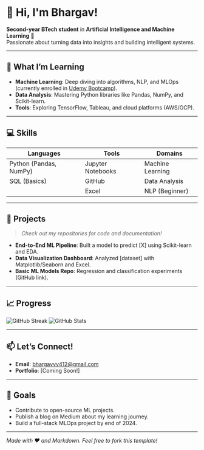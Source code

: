 <!-- Place this at the top of your README.md -->
<!--![GitHub Banner](https://user-images.githubusercontent.com/12345678/123456789-01234567-8a1b-4a1c-9d3e-5f6a7b8c9d0e.png) <!-- Add a banner image if you like -->

# 👋 Hi, I'm Bhargav!  
**Second-year BTech student** in **Artificial Intelligence and Machine Learning** 🤖  
Passionate about turning data into insights and building intelligent systems.  

---

## 🌱 **What I’m Learning**  
- **Machine Learning**: Deep diving into algorithms, NLP, and MLOps (currently enrolled in [Udemy Bootcamp](https://udemy.com/course-link)).  
- **Data Analysis**: Mastering Python libraries like Pandas, NumPy, and Scikit-learn.  
- **Tools**: Exploring TensorFlow, Tableau, and cloud platforms (AWS/GCP).  

---

## 💻 **Skills**  
| **Languages**          | **Tools**               | **Domains**              |
|-------------------------|-------------------------|--------------------------|
| Python (Pandas, NumPy)  | Jupyter Notebooks       | Machine Learning         |
| SQL (Basics)            | GitHub                  | Data Analysis            |
|                         | Excel                   | NLP (Beginner)           |

---

## 🚀 **Projects**  
> *Check out my repositories for code and documentation!*  
- **End-to-End ML Pipeline**: Built a model to predict [X] using Scikit-learn and EDA.  
- **Data Visualization Dashboard**: Analyzed [dataset] with Matplotlib/Seaborn and Excel.  
- **Basic ML Models Repo**: Regression and classification experiments (GitHub link).  

---

## 📈 **Progress**  
![GitHub Streak]([https://github-readme-streak-stats.herokuapp.com?user=Bhargavvv412&theme=dark](https://github-readme-streak-stats.herokuapp.com/?user=Bhargavvv412&theme=dark))  
![GitHub Stats](https://github-readme-stats.vercel.app/api?username=Bhargavvv412&show_icons=true&theme=radical)  

---

## 📫 **Let’s Connect!** 
- **Email**: bhargavvv412@gmail.com  
- **Portfolio**: [Coming Soon!]  

---

## 🌟 **Goals**  
- Contribute to open-source ML projects.  
- Publish a blog on Medium about my learning journey.  
- Build a full-stack MLOps project by end of 2024.  

---

*Made with ❤️ and Markdown. Feel free to fork this template!* 
